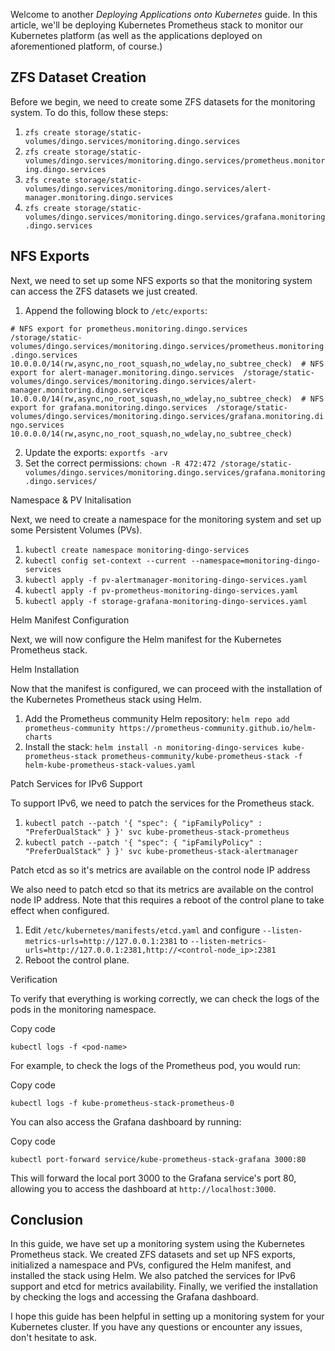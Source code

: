 Welcome to another *Deploying Applications onto Kubernetes* guide. In this article, we'll be deploying Kubernetes Prometheus stack to monitor our Kubernetes platform (as well as the applications deployed on aforementioned platform, of course.)

## ZFS Dataset Creation

Before we begin, we need to create some ZFS datasets for the monitoring system. To do this, follow these steps:

1.  `zfs create storage/static-volumes/dingo.services/monitoring.dingo.services`
2.  `zfs create storage/static-volumes/dingo.services/monitoring.dingo.services/prometheus.monitoring.dingo.services`
3.  `zfs create storage/static-volumes/dingo.services/monitoring.dingo.services/alert-manager.monitoring.dingo.services`
4.  `zfs create storage/static-volumes/dingo.services/monitoring.dingo.services/grafana.monitoring.dingo.services`

## NFS Exports

Next, we need to set up some NFS exports so that the monitoring system can access the ZFS datasets we just created.

1.  Append the following block to `/etc/exports`:

`# NFS export for prometheus.monitoring.dingo.services  /storage/static-volumes/dingo.services/monitoring.dingo.services/prometheus.monitoring.dingo.services 10.0.0.0/14(rw,async,no_root_squash,no_wdelay,no_subtree_check)  # NFS export for alert-manager.monitoring.dingo.services  /storage/static-volumes/dingo.services/monitoring.dingo.services/alert-manager.monitoring.dingo.services 10.0.0.0/14(rw,async,no_root_squash,no_wdelay,no_subtree_check)  # NFS export for grafana.monitoring.dingo.services  /storage/static-volumes/dingo.services/monitoring.dingo.services/grafana.monitoring.dingo.services 10.0.0.0/14(rw,async,no_root_squash,no_wdelay,no_subtree_check)`

2.  Update the exports: `exportfs -arv`
3.  Set the correct permissions: `chown -R 472:472 /storage/static-volumes/dingo.services/monitoring.dingo.services/grafana.monitoring.dingo.services/`

Namespace & PV Initalisation

Next, we need to create a namespace for the monitoring system and set up some Persistent Volumes (PVs).

1.  `kubectl create namespace monitoring-dingo-services`
2.  `kubectl config set-context --current --namespace=monitoring-dingo-services`
3.  `kubectl apply -f pv-alertmanager-monitoring-dingo-services.yaml`
4.  `kubectl apply -f pv-prometheus-monitoring-dingo-services.yaml`
5.  `kubectl apply -f storage-grafana-monitoring-dingo-services.yaml`

Helm Manifest Configuration

Next, we will now configure the Helm manifest for the Kubernetes Prometheus stack.

Helm Installation

Now that the manifest is configured, we can proceed with the installation of the Kubernetes Prometheus stack using Helm.

1.  Add the Prometheus community Helm repository: `helm repo add prometheus-community https://prometheus-community.github.io/helm-charts`
2.  Install the stack: `helm install -n monitoring-dingo-services kube-prometheus-stack prometheus-community/kube-prometheus-stack -f helm-kube-prometheus-stack-values.yaml`

Patch Services for IPv6 Support

To support IPv6, we need to patch the services for the Prometheus stack.

1.  `kubectl patch --patch '{ "spec": { "ipFamilyPolicy" : "PreferDualStack" } }' svc kube-prometheus-stack-prometheus`
2.  `kubectl patch --patch '{ "spec": { "ipFamilyPolicy" : "PreferDualStack" } }' svc kube-prometheus-stack-alertmanager`

Patch etcd as so it's metrics are available on the control node IP address

We also need to patch etcd so that its metrics are available on the control node IP address. Note that this requires a reboot of the control plane to take effect when configured.

1.  Edit `/etc/kubernetes/manifests/etcd.yaml` and configure `--listen-metrics-urls=http://127.0.0.1:2381` to `--listen-metrics-urls=http://127.0.0.1:2381,http://<control-node_ip>:2381`
2.  Reboot the control plane.

Verification

To verify that everything is working correctly, we can check the logs of the pods in the monitoring namespace.

Copy code

`kubectl logs -f <pod-name>`

For example, to check the logs of the Prometheus pod, you would run:

Copy code

`kubectl logs -f kube-prometheus-stack-prometheus-0`

You can also access the Grafana dashboard by running:

Copy code

`kubectl port-forward service/kube-prometheus-stack-grafana 3000:80`

This will forward the local port 3000 to the Grafana service's port 80, allowing you to access the dashboard at `http://localhost:3000`.

## Conclusion

In this guide, we have set up a monitoring system using the Kubernetes Prometheus stack. We created ZFS datasets and set up NFS exports, initialized a namespace and PVs, configured the Helm manifest, and installed the stack using Helm. We also patched the services for IPv6 support and etcd for metrics availability. Finally, we verified the installation by checking the logs and accessing the Grafana dashboard.

I hope this guide has been helpful in setting up a monitoring system for your Kubernetes cluster. If you have any questions or encounter any issues, don't hesitate to ask.
